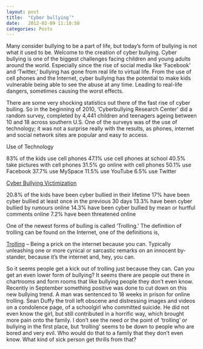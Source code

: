 ```yaml
---
layout: post
title:  "Cyber bullying’"
date:   2012-02-09 11:10:58
categories: Posts
---
```



Many consider bullying to be a part of life, but today’s form of bullying is not what it used to be. Welcome to the creation of cyber bullying. Cyber bullying is one of the biggest challenges facing children and young adults around the world. Especially since the rise of social media like ‘Facebook’ and ‘Twitter,’ bullying has gone from real life to virtual life. From the use of cell phones and the Internet, cyber bullying has the potential to make kids vulnerable being able to see the abuse at any time. Leading to real-life dangers, sometimes causing the worst effects.

There are some very shocking statistics out there of the fast rise of cyber bulling. So in the beginning of 2010, ‘Cyberbullying Research Center’ did a random survey, completed by 4,441 children and teenagers ageing between 10 and 18 across southern U.S. One of the surveys was of the use of technology; it was not a surprise really with the results, as phones, internet and social network sites are popular and easy to access.

Use of Technology

83% of the kids use cell phones
47.1% use cell phones at school
40.5% take pictures with cell phones
31.5% go online with cell phones
50.1% use Facebook
37.7% use MySpace
11.5% use YouTube
6.5% use Twitter

[Cyber Bullying Victimization](http://cyberbullyingstatistics.org/cyber-bullying-statistics-2010-2011-what-you-need-to-know)

20.8% of the kids have been cyber bullied in their lifetime
17% have been cyber bullied at least once in the previous 30 days
13.3% have been cyber bullied by rumours online
14.3% have been cyber bullied by mean or hurtful comments online
7.2% have been threatened online



One of the newest forms of bulling is called ‘Trolling.’ The definition of trolling can be found on the Internet, one of the definitions is,

[Trolling](http://www.urbandictionary.com/define.php?term=trolling) – Being a prick on the internet because you can. Typically unleashing one or more cynical or sarcastic remarks on an innocent by-stander, because it’s the internet and, hey, you can. 


So it seems people get a kick out of trolling just because they can. Can you get an even lower form of bullying? It seems there are people out there in chartrooms and form rooms that like bullying people they don’t even know. Recently in September something positive was done to cut down on this new bullying trend. A man was sentenced to 18 weeks in prison for online trolling. Sean Duffy the troll left obscene and distressing images and videos on a condolence page, of a schoolgirl who committed suicide. He did not even know the girl, but still contributed in a horrific way, which brought more pain onto the family. I don’t see the need or the point of ‘trolling’ or bullying in the first place, but ‘trolling’ seems to be down to people who are bored and very evil. Who would do that to a family that they don’t even know. What kind of sick person get thrills from that?